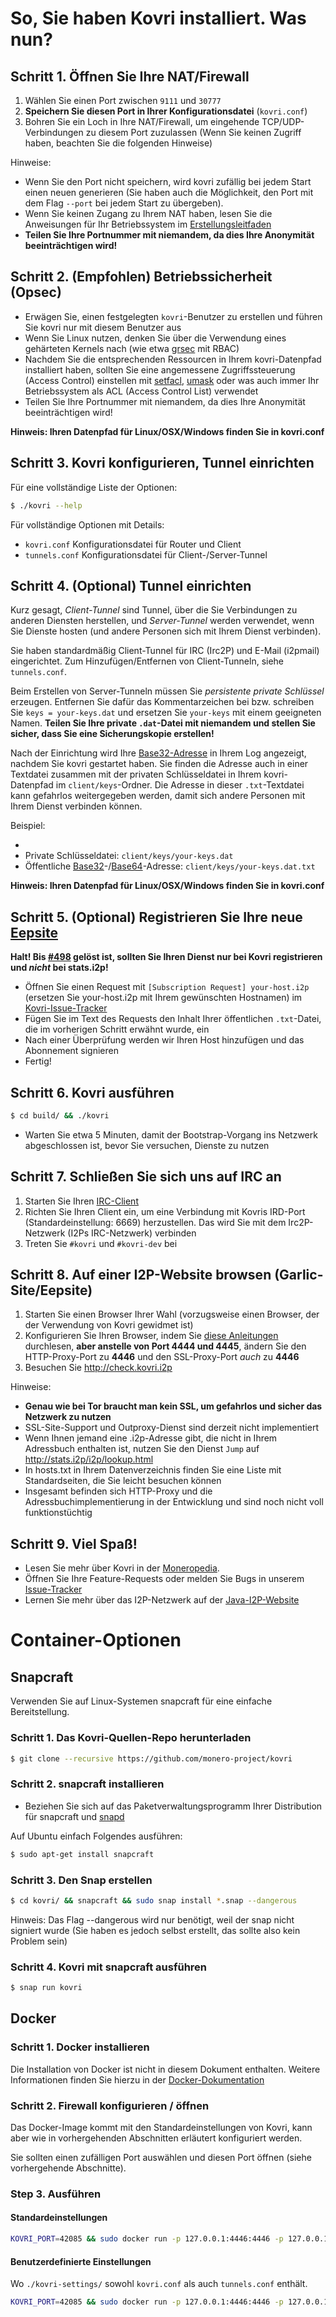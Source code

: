 # So, Sie haben Kovri installiert. Was nun?

## Schritt 1. Öffnen Sie Ihre NAT/Firewall
1. Wählen Sie einen Port zwischen ```9111``` und ```30777```
2. **Speichern Sie diesen Port in Ihrer Konfigurationsdatei** (`kovri.conf`)
3. Bohren Sie ein Loch in Ihre NAT/Firewall, um eingehende TCP/UDP-Verbindungen zu diesem Port zuzulassen (Wenn Sie keinen Zugriff haben, beachten Sie die folgenden Hinweise)

Hinweise:

- Wenn Sie den Port nicht speichern, wird kovri zufällig bei jedem Start einen neuen generieren (Sie haben auch die Möglichkeit, den Port mit dem Flag `--port` bei jedem Start zu übergeben).
- Wenn Sie keinen Zugang zu Ihrem NAT haben, lesen Sie die Anweisungen für Ihr Betriebssystem im [Erstellungsleitfaden](https://github.com/monero-project/kovri-docs/blob/master/i18n/de/building.md)
- **Teilen Sie Ihre Portnummer mit niemandem, da dies Ihre Anonymität beeinträchtigen wird!**

## Schritt 2. (Empfohlen) Betriebssicherheit (Opsec)

- Erwägen Sie, einen festgelegten `kovri`-Benutzer zu erstellen und führen Sie kovri nur mit diesem Benutzer aus
- Wenn Sie Linux nutzen, denken Sie über die Verwendung eines gehärteten Kernels nach (wie etwa [grsec](https://en.wikibooks.org/wiki/Grsecurity) mit RBAC)
- Nachdem Sie die entsprechenden Ressourcen in Ihrem kovri-Datenpfad installiert haben, sollten Sie eine angemessene Zugriffssteuerung (Access Control) einstellen mit [setfacl](https://linux.die.net/man/1/setfacl), [umask](https://en.wikipedia.org/wiki/Umask) oder was auch immer Ihr Betriebssystem als ACL (Access Control List) verwendet
- Teilen Sie Ihre Portnummer mit niemandem, da dies Ihre Anonymität beeinträchtigen wird!

**Hinweis: Ihren Datenpfad für Linux/OSX/Windows finden Sie in kovri.conf**

## Schritt 3. Kovri konfigurieren, Tunnel einrichten

Für eine vollständige Liste der Optionen:

```bash
$ ./kovri --help
```

Für vollständige Optionen mit Details:

- `kovri.conf` Konfigurationsdatei für Router und Client
- `tunnels.conf` Konfigurationsdatei für Client-/Server-Tunnel

## Schritt 4. (Optional) Tunnel einrichten

Kurz gesagt, *Client-Tunnel* sind Tunnel, über die Sie Verbindungen zu anderen Diensten herstellen, und *Server-Tunnel* werden verwendet, wenn Sie Dienste hosten (und andere Personen sich mit Ihrem Dienst verbinden).

Sie haben standardmäßig Client-Tunnel für IRC (Irc2P) und E-Mail (i2pmail) eingerichtet. Zum Hinzufügen/Entfernen von Client-Tunneln, siehe `tunnels.conf`.

Beim Erstellen von Server-Tunneln müssen Sie *persistente private Schlüssel* erzeugen. Entfernen Sie dafür das Kommentarzeichen bei bzw. schreiben Sie `keys = your-keys.dat` und ersetzen Sie `your-keys` mit einem geeigneten Namen. **Teilen Sie Ihre private `.dat`-Datei mit niemandem und stellen Sie sicher, dass Sie eine Sicherungskopie erstellen!**

Nach der Einrichtung wird Ihre [Base32-Adresse](https://getmonero.org/resources/moneropedia/base32-address) in Ihrem Log angezeigt, nachdem Sie kovri gestartet haben. Sie finden die Adresse auch in einer Textdatei zusammen mit der privaten Schlüsseldatei in Ihrem kovri-Datenpfad im `client/keys`-Ordner. Die Adresse in dieser `.txt`-Textdatei kann gefahrlos weitergegeben werden, damit sich andere Personen mit Ihrem Dienst verbinden können.

Beispiel:

- 
- Private Schlüsseldatei: `client/keys/your-keys.dat`
- Öffentliche [Base32](https://getmonero.org/resources/moneropedia/base32-address)-/[Base64](https://getmonero.org/resources/moneropedia/base64-address)-Adresse: `client/keys/your-keys.dat.txt`

**Hinweis: Ihren Datenpfad für Linux/OSX/Windows finden Sie in kovri.conf**

## Schritt 5. (Optional) Registrieren Sie Ihre neue [Eepsite](https://getmonero.org/resources/moneropedia/eepsite)

**Halt! Bis [#498](https://github.com/monero-project/kovri/issues/498) gelöst ist, sollten Sie Ihren Dienst nur bei Kovri registrieren und *nicht* bei stats.i2p!**

- Öffnen Sie einen Request mit `[Subscription Request] your-host.i2p` (ersetzen Sie your-host.i2p mit Ihrem gewünschten Hostnamen) im [Kovri-Issue-Tracker](https://github.com/monero-project/kovri/issues)
- Fügen Sie im Text des Requests den Inhalt Ihrer öffentlichen `.txt`-Datei, die im vorherigen Schritt erwähnt wurde, ein
- Nach einer Überprüfung werden wir Ihren Host hinzufügen und das Abonnement signieren
- Fertig!

## Schritt 6. Kovri ausführen
```bash
$ cd build/ && ./kovri
```
- Warten Sie etwa 5 Minuten, damit der Bootstrap-Vorgang ins Netzwerk abgeschlossen ist, bevor Sie versuchen, Dienste zu nutzen

## Schritt 7. Schließen Sie sich uns auf IRC an
1. Starten Sie Ihren [IRC-Client](https://en.wikipedia.org/wiki/List_of_IRC_clients)
2. Richten Sie Ihren Client ein, um eine Verbindung mit Kovris IRD-Port (Standardeinstellung: 6669) herzustellen. Das wird Sie mit dem Irc2P-Netzwerk (I2Ps IRC-Netzwerk) verbinden
3. Treten Sie `#kovri` und `#kovri-dev` bei

## Schritt 8. Auf einer I2P-Website browsen (Garlic-Site/Eepsite)
1. Starten Sie einen Browser Ihrer Wahl (vorzugsweise einen Browser, der der Verwendung von Kovri gewidmet ist)
2. Konfigurieren Sie Ihren Browser, indem Sie [diese Anleitungen](https://geti2p.net/de/about/browser-config) durchlesen, **aber anstelle von Port 4444 und 4445**, ändern Sie den HTTP-Proxy-Port zu **4446** und den SSL-Proxy-Port *auch* zu **4446**
3. Besuchen Sie http://check.kovri.i2p

Hinweise:

- **Genau wie bei Tor braucht man kein SSL, um gefahrlos und sicher das Netzwerk zu nutzen**
- SSL-Site-Support und Outproxy-Dienst sind derzeit nicht implementiert
- Wenn Ihnen jemand eine .i2p-Adresse gibt, die nicht in Ihrem Adressbuch enthalten ist, nutzen Sie den Dienst `Jump` auf http://stats.i2p/i2p/lookup.html
- In hosts.txt in Ihrem Datenverzeichnis finden Sie eine Liste mit Standardseiten, die Sie leicht besuchen können
- Insgesamt befinden sich HTTP-Proxy und die Adressbuchimplementierung in der Entwicklung und sind noch nicht voll funktionstüchtig

## Schritt 9. Viel Spaß!
- Lesen Sie mehr über Kovri in der [Moneropedia](https://getmonero.org/resources/moneropedia/kovri).
- Öffnen Sie Ihre Feature-Requests oder melden Sie Bugs in unserem [Issue-Tracker](https://github.com/monero-project/kovri/issues)
- Lernen Sie mehr über das I2P-Netzwerk auf der [Java-I2P-Website](https://geti2p.net/en/docs)

# Container-Optionen

## Snapcraft

Verwenden Sie auf Linux-Systemen snapcraft für eine einfache Bereitstellung.

### Schritt 1. Das Kovri-Quellen-Repo herunterladen

```bash
$ git clone --recursive https://github.com/monero-project/kovri
```

### Schritt 2. snapcraft installieren

- Beziehen Sie sich auf das Paketverwaltungsprogramm Ihrer Distribution für snapcraft und [snapd](https://snapcraft.io/docs/core/install)

Auf Ubuntu einfach Folgendes ausführen:
```bash
$ sudo apt-get install snapcraft
```

### Schritt 3. Den Snap erstellen

```bash
$ cd kovri/ && snapcraft && sudo snap install *.snap --dangerous
```
Hinweis: Das Flag --dangerous wird nur benötigt, weil der snap nicht signiert wurde (Sie haben es jedoch selbst erstellt, das sollte also kein Problem sein)

### Schritt 4. Kovri mit snapcraft ausführen

```bash
$ snap run kovri
```

## Docker

### Schritt 1. Docker installieren
Die Installation von Docker ist nicht in diesem Dokument enthalten. Weitere Informationen finden Sie hierzu in der [Docker-Dokumentation](https://docs.docker.com/engine/installation/)

### Schritt 2. Firewall konfigurieren / öffnen

Das Docker-Image kommt mit den Standardeinstellungen von Kovri, kann aber wie in vorhergehenden Abschnitten erläutert konfiguriert werden.

Sie sollten einen zufälligen Port auswählen und diesen Port öffnen (siehe vorhergehende Abschnitte).

### Step 3. Ausführen

#### Standardeinstellungen
```bash
KOVRI_PORT=42085 && sudo docker run -p 127.0.0.1:4446:4446 -p 127.0.0.1:6669:6669 -p $KOVRI_PORT --env KOVRI_PORT=$KOVRI_PORT geti2p/kovri
```

#### Benutzerdefinierte Einstellungen
Wo `./kovri-settings/` sowohl `kovri.conf` als auch `tunnels.conf` enthält.
```bash
KOVRI_PORT=42085 && sudo docker run -p 127.0.0.1:4446:4446 -p 127.0.0.1:6669:6669 -p $KOVRI_PORT --env KOVRI_PORT=$KOVRI_PORT -v kovri-settings:/home/kovri/.kovri/config:ro geti2p/kovri
```
